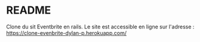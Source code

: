 # README

Clone du sit Eventbrite en rails.
Le site est accessible en ligne sur l'adresse : https://clone-evenbrite-dylan-p.herokuapp.com/
